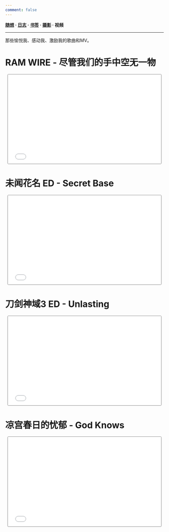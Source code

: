 ```yaml
---
comment: false
---
```


<style type="text/css">
.iframe-container {
    overflow: hidden;
    padding-top: 56.42%;
    position: relative;
    margin: 1em .5em 2em .5em;
    border: 1px solid grey;
    border-radius: 3px;
}

.iframe-container iframe {
    border: 0;
    height: 100%;
    left: 0;
    right:0;
    position: absolute;
    top: 0;
    width: 100%;
}
</style>

**[随想](/moments)  ·  [日志](/success)  ·  [书签](/bookmarks)  ·  [摄影](/photos)  ·  视频**

---

那些愉悦我、感动我、激励我的歌曲和MV。

# RAM WIRE - 尽管我们的手中空无一物

<div class="iframe-container">
  <iframe src="//player.bilibili.com/player.html?aid=4421123&bvid=BV1ds411z7Av&cid=7162065&page=1" scrolling="no" border="0" frameborder="no" framespacing="0" allowfullscreen="true"> </iframe>
</div>

<!-- <iframe src="//player.bilibili.com/player.html?aid=4240754&bvid=BV1gs411z7Mc&cid=6854979&page=1" scrolling="no" border="0" frameborder="no" framespacing="0" allowfullscreen="true"> </iframe> -->

# 未闻花名 ED - Secret Base
<div class="iframe-container">
<iframe src="//player.bilibili.com/player.html?aid=3817056&bvid=BV1Ks41197Ne&cid=6130489&page=1" scrolling="no" border="0" frameborder="no" framespacing="0" allowfullscreen="true"> </iframe>
</div>

# 刀剑神域3 ED - Unlasting
<div class="iframe-container">
  <iframe src="//player.bilibili.com/player.html?aid=74467875&bvid=BV1hE411q7SY&cid=127373088&page=1" scrolling="no" border="0" frameborder="no" framespacing="0" allowfullscreen="true"> </iframe>
</div>

# 凉宫春日的忧郁 - God Knows
<div class="iframe-container">
  <iframe src="//player.bilibili.com/player.html?aid=3108239&bvid=BV1is41127yv&cid=4886757&page=1" scrolling="no" border="0" frameborder="no" framespacing="0" allowfullscreen="true"> </iframe>
</div>
